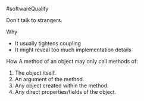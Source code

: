 #softwareQuality 

Don't talk to strangers.

Why
-   It usually tightens coupling
-   It might reveal too much implementation details

How
A method of an object may only call methods of:

1.  The object itself.
2.  An argument of the method.
3.  Any object created within the method.
4.  Any direct properties/fields of the object.
